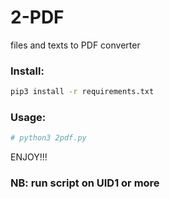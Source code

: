 # 2-PDF
files and texts to PDF converter


### Install: 
```bash
pip3 install -r requirements.txt
```

### Usage:
```bash
# python3 2pdf.py
```
ENJOY!!!
### NB: run script on UID1 or more

